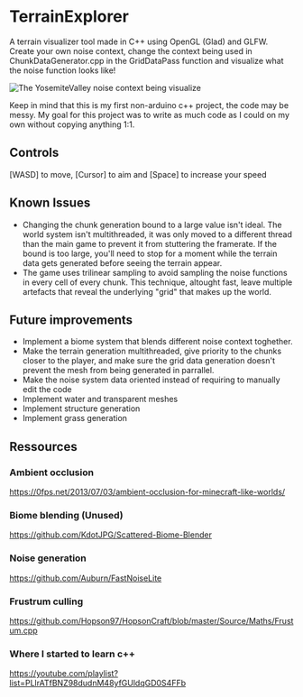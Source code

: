 # TerrainExplorer
A terrain visualizer tool made in C++ using OpenGL (Glad) and GLFW.
Create your own noise context, change the context being used in ChunkDataGenerator.cpp in the GridDataPass function and visualize what the noise function looks like!

![The YosemiteValley noise context being visualize](https://cdn.discordapp.com/attachments/651607986661228599/922299358303629342/unknown.png)

Keep in mind that this is my first non-arduino c++ project, the code may be messy.
My goal for this project was to write as much code as I could on my own without copying anything 1:1.

## Controls
\[WASD] to move, \[Cursor] to aim and \[Space] to increase your speed

## Known Issues
- Changing the chunk generation bound to a large value isn't ideal. The world system isn't multithreaded, it was only moved to a different thread than the main game to prevent it from stuttering the framerate. If the bound is too large, you'll need to stop for a moment while the terrain data gets generated before seeing the terrain appear.
- The game uses trilinear sampling to avoid sampling the noise functions in every cell of every chunk. This technique, altought fast, leave multiple artefacts that reveal the underlying "grid" that makes up the world.  

## Future improvements
- Implement a biome system that blends different noise context toghether.
- Make the terrain generation multithreaded, give priority to the chunks closer to the player, and make sure the grid data generation doesn't prevent the mesh from being generated in parrallel.
- Make the noise system data oriented instead of requiring to manually edit the code
- Implement water and transparent meshes
- Implement structure generation
- Implement grass generation

## Ressources

### Ambient occlusion
https://0fps.net/2013/07/03/ambient-occlusion-for-minecraft-like-worlds/

### Biome blending (Unused)
https://github.com/KdotJPG/Scattered-Biome-Blender

### Noise generation
https://github.com/Auburn/FastNoiseLite

### Frustrum culling
https://github.com/Hopson97/HopsonCraft/blob/master/Source/Maths/Frustum.cpp

### Where I started to learn c++
https://youtube.com/playlist?list=PLlrATfBNZ98dudnM48yfGUldqGD0S4FFb
